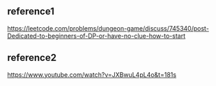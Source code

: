 ## reference1
https://leetcode.com/problems/dungeon-game/discuss/745340/post-Dedicated-to-beginners-of-DP-or-have-no-clue-how-to-start

## reference2
https://www.youtube.com/watch?v=JXBwuL4pL4o&t=181s
